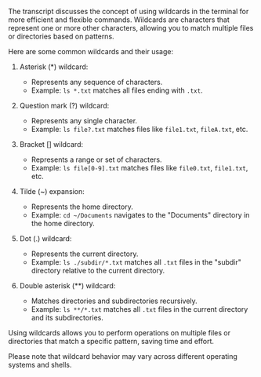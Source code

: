 The transcript discusses the concept of using wildcards in the terminal for more efficient and flexible commands. Wildcards are characters that represent one or more other characters, allowing you to match multiple files or directories based on patterns.

Here are some common wildcards and their usage:

1. Asterisk (*) wildcard:
   - Represents any sequence of characters.
   - Example: `ls *.txt` matches all files ending with `.txt`.

2. Question mark (?) wildcard:
   - Represents any single character.
   - Example: `ls file?.txt` matches files like `file1.txt`, `fileA.txt`, etc.

3. Bracket [] wildcard:
   - Represents a range or set of characters.
   - Example: `ls file[0-9].txt` matches files like `file0.txt`, `file1.txt`, etc.

4. Tilde (~) expansion:
   - Represents the home directory.
   - Example: `cd ~/Documents` navigates to the "Documents" directory in the home directory.

5. Dot (.) wildcard:
   - Represents the current directory.
   - Example: `ls ./subdir/*.txt` matches all `.txt` files in the "subdir" directory relative to the current directory.

6. Double asterisk (**) wildcard:
   - Matches directories and subdirectories recursively.
   - Example: `ls **/*.txt` matches all `.txt` files in the current directory and its subdirectories.

Using wildcards allows you to perform operations on multiple files or directories that match a specific pattern, saving time and effort.

Please note that wildcard behavior may vary across different operating systems and shells.